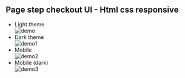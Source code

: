 ## Page step checkout UI - Html css responsive
- Light theme <br>
![demo](https://i.ibb.co/N1LX74f/screencapture-file-C-Users-Asus-Desktop-F8-learning-JS-step-Checkout-index-html-2021-12-22-13-24-40.png)
- Dark theme <br>
![demo1](https://i.ibb.co/Nr1PYW8/screencapture-file-C-Users-Asus-Desktop-F8-learning-JS-step-Checkout-index-html-2021-12-22-13-29-36.png)
- Mobile <br>
![demo2](https://i.ibb.co/QJVPzFV/screencapture-file-C-Users-Asus-Desktop-F8-learning-JS-step-Checkout-index-html-2021-12-22-13-32-32.png)
- Mobile (dark) <br>
![demo3](https://i.ibb.co/sgFsFRL/screencapture-file-C-Users-Asus-Desktop-F8-learning-JS-step-Checkout-index-html-2021-12-22-13-35-05.png)
